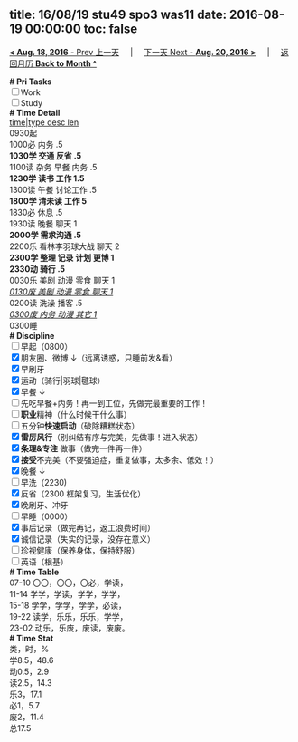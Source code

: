 title: 16/08/19 stu49 spo3 was11
date: 2016-08-19 00:00:00
toc: false
---
[**< Aug. 18, 2016** - Prev 上一天](/lifelogs/2016/08/d18.html) &nbsp; &nbsp; | &nbsp; &nbsp; [下一天 Next - **Aug. 20, 2016 >**](/lifelogs/2016/08/d20.html) &nbsp; &nbsp; |  &nbsp; &nbsp; [返回月历 **Back to Month ^**](/lifelogs/2016/08/index.html)
<br/><div><b># Pri Tasks</b></div><div><input type="checkbox"/>Work</div><div><input type="checkbox"/>Study</div><div><b># Time Detail</b></div><div><u>time|type desc len</u></div><div>0930起</div><div>1000必 内务 .5</div><div><b>1030学 交通 反省 .5</b></div><div>1100读 杂务 早餐 内务 .5</div><div><b>1230学 读书 工作 1.5</b></div><div>1300读 午餐 讨论工作 .5</div><div><b>1800学 清未读 工作 5</b></div><div>1830必 休息 .5</div><div>1930读 晚餐 聊天 1</div><div><b>2000学 需求沟通 .5</b></div><div>2200乐 看林李羽球大战 聊天 2</div><div><b>2300学 整理 记录 计划 更博 1</b></div><div><b>2330动 骑行 .5</b></div><div>0030乐 美剧 动漫 零食 聊天 1</div><div><u><i>0130废 美剧 动漫 零食 聊天 1</i></u></div><div>0200读 洗澡 播客 .5</div><div><u><i>0300废 内务 动漫 其它 1</i></u></div><div>0300睡</div><div><b># Discipline</b></div><div><input type="checkbox"/>早起（0800）</div><div><input checked="true" type="checkbox"/>朋友圈、微博 ↓（远离诱惑，只睡前发&amp;看）</div><div><input checked="true" type="checkbox"/>早刷牙</div><div><input checked="true" type="checkbox"/>运动（骑行|羽球|毽球）</div><div><input checked="true" type="checkbox"/>早餐 ↓</div><div><input type="checkbox"/>先吃早餐+内务！再一到工位，先做完最重要的工作！</div><div><input type="checkbox"/><b>职业</b>精神（什么时候干什么事）</div><div><input type="checkbox"/>五分钟<b>快速启动</b>（破除糟糕状态）</div><div><input checked="true" type="checkbox"/><b>雷厉风行</b>（别纠结有序与完美，先做事！进入状态）</div><div><input checked="true" type="checkbox"/><b>条理&amp;专注</b> 做事（做完一件再一件）</div><div><input checked="true" type="checkbox"/><b>接受</b>不完美（不要强迫症，重复做事，太多余、低效！）</div><div><input checked="true" type="checkbox"/>晚餐 ↓</div><div><input type="checkbox"/>早洗（2230)</div><div><input checked="true" type="checkbox"/>反省（2300 框架复习，生活优化）</div><div><input checked="true" type="checkbox"/>晚刷牙、冲牙</div><div><input type="checkbox"/>早睡（0000）</div><div><input checked="true" type="checkbox"/>事后记录（做完再记，返工浪费时间）</div><div><input checked="true" type="checkbox"/>诚信记录（失实的记录，没存在意义）</div><div><input type="checkbox"/>珍视健康（保养身体，保持舒服）</div><div><input type="checkbox"/>英语（根基）</div><div><b># Time Table</b></div><div>07-10 〇〇，〇〇，〇必，学读，</div><div>11-14 学学，学读，学学，学学，</div><div>15-18 学学，学学，学学，必读，</div><div>19-22 读学，乐乐，乐乐，学学，</div><div>23-02 动乐，乐废，废读，废废。</div><div><b># Time Stat</b></div><div>类，时，%</div><div>学8.5，48.6</div><div>动0.5，2.9</div><div>读2.5，14.3</div><div>乐3，17.1</div><div>必1，5.7</div><div>废2，11.4</div><div>总17.5</div>